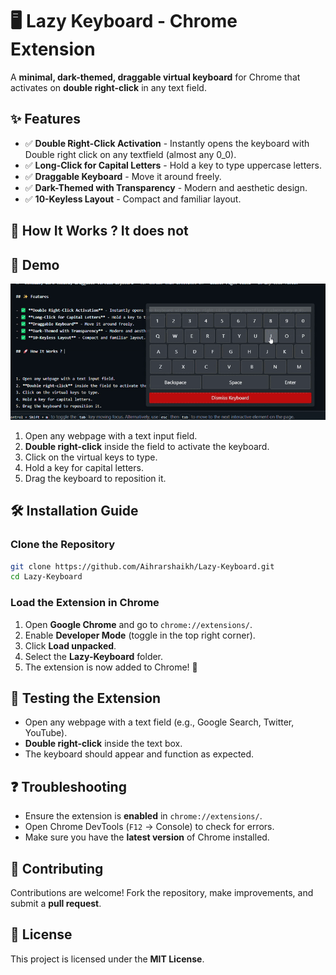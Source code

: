# 🖥️ Lazy Keyboard - Chrome Extension

A **minimal, dark-themed, draggable virtual keyboard** for Chrome that activates on **double right-click** in any text field.

## ✨ Features

- ✅ **Double Right-Click Activation** - Instantly opens the keyboard with Double right click on any textfield (almost any 0_0).
- ✅ **Long-Click for Capital Letters** - Hold a key to type uppercase letters.
- ✅ **Draggable Keyboard** - Move it around freely. 
- ✅ **Dark-Themed with Transparency** - Modern and aesthetic design.
- ✅ **10-Keyless Layout** - Compact and familiar layout.
  
## 🚀 How It Works ? It does not          

## 🎥 Demo  
![Lazy Keyboard in Action](keyboardvid.gif)

1. Open any webpage with a text input field.
2. **Double right-click** inside the field to activate the keyboard.
3. Click on the virtual keys to type.
4. Hold a key for capital letters.
5. Drag the keyboard to reposition it.

## 🛠️ Installation Guide

### Clone the Repository

```sh
git clone https://github.com/Aihrarshaikh/Lazy-Keyboard.git
cd Lazy-Keyboard
```

### Load the Extension in Chrome

1. Open **Google Chrome** and go to `chrome://extensions/`.
2. Enable **Developer Mode** (toggle in the top right corner).
3. Click **Load unpacked**.
4. Select the **Lazy-Keyboard** folder.
5. The extension is now added to Chrome! 🎉

## 📝 Testing the Extension

* Open any webpage with a text field (e.g., Google Search, Twitter, YouTube).
* **Double right-click** inside the text box.
* The keyboard should appear and function as expected.

## ❓ Troubleshooting

* Ensure the extension is **enabled** in `chrome://extensions/`.
* Open Chrome DevTools (`F12` → Console) to check for errors.
* Make sure you have the **latest version** of Chrome installed.

## 🤝 Contributing

Contributions are welcome! Fork the repository, make improvements, and submit a **pull request**.

## 📜 License

This project is licensed under the **MIT License**.
